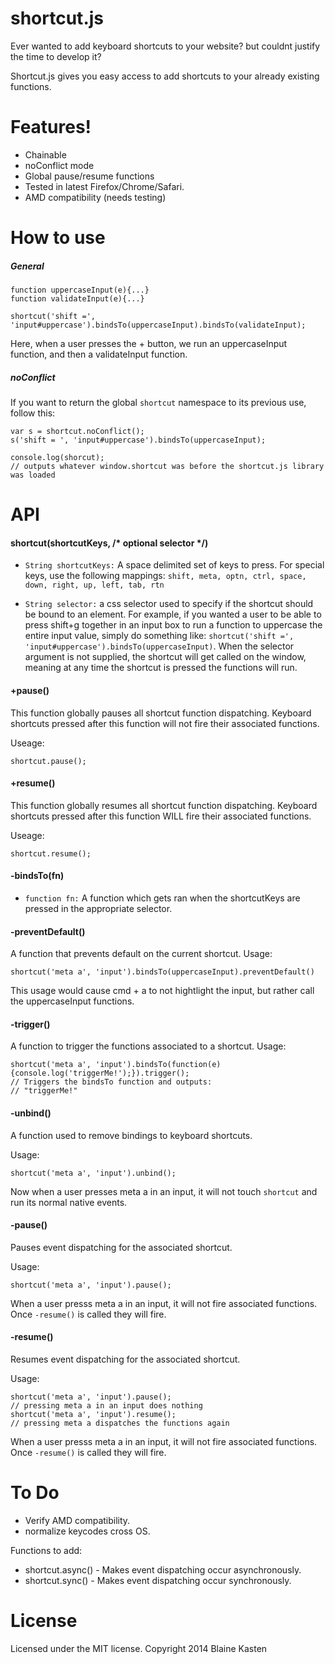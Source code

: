 shortcut.js
============

Ever wanted to add keyboard shortcuts to your website? but couldnt justify the time to develop it?

Shortcut.js gives you easy access to add shortcuts to your already existing functions.

Features!
============

- Chainable
- noConflict mode
- Global pause/resume functions
- Tested in latest Firefox/Chrome/Safari.
- AMD compatibility (needs testing)

How to use
===========

##### General

    function uppercaseInput(e){...}
    function validateInput(e){...}
    
    shortcut('shift =', 'input#uppercase').bindsTo(uppercaseInput).bindsTo(validateInput);
    
Here, when a user presses the + button, we run an uppercaseInput function, and then a validateInput function.

##### noConflict

If you want to return the global `shortcut` namespace to its previous use, follow this:

    var s = shortcut.noConflict();
    s('shift = ', 'input#uppercase').bindsTo(uppercaseInput);
    
    console.log(shorcut); 
    // outputs whatever window.shortcut was before the shortcut.js library was loaded

API
============

#### shortcut(shortcutKeys, /* optional selector */)

- `String shortcutKeys:` A space delimited set of keys to press. For special keys, use the following mappings:
`shift, meta, optn, ctrl, space, down, right, up, left, tab, rtn`

- `String selector:` a css selector used to specify if the shortcut should be bound to an element. For example, if you wanted a user to be able to press shift+g together in an input box to run a function to uppercase the entire input value, simply do something like: `shortcut('shift =', 'input#uppercase').bindsTo(uppercaseInput)`. When the selector argument is not supplied, the shortcut will get called on the window, meaning at any time the shortcut is pressed the functions will run.

#### +pause()

This function globally pauses all shortcut function dispatching. Keyboard shortcuts pressed after this function will not fire their associated functions.

Useage:

    shortcut.pause();
    
#### +resume()

This function globally resumes all shortcut function dispatching. Keyboard shortcuts pressed after this function WILL fire their associated functions.

Useage:

    shortcut.resume();
    

#### -bindsTo(fn)

- `function fn:` A function which gets ran when the shortcutKeys are pressed in the appropriate selector.

#### -preventDefault()

A function that prevents default on the current shortcut.
Usage: 

    shortcut('meta a', 'input').bindsTo(uppercaseInput).preventDefault()
    
This usage would cause cmd + a to not hightlight the input, but rather call the uppercaseInput functions.

#### -trigger()

A function to trigger the functions associated to a shortcut.
Usage:

    shortcut('meta a', 'input').bindsTo(function(e){console.log('triggerMe!');}).trigger();
    // Triggers the bindsTo function and outputs:
    // "triggerMe!"

#### -unbind()

A function used to remove bindings to keyboard shortcuts.

Usage:

    shortcut('meta a', 'input').unbind();
    
Now when a user presses meta a in an input, it will not touch `shortcut` and run its normal native events.

#### -pause()

Pauses event dispatching for the associated shortcut.

Usage:

    shortcut('meta a', 'input').pause();
    
When a user presss meta a in an input, it will not fire associated functions. Once `-resume()` is called they will fire.

#### -resume()

Resumes event dispatching for the associated shortcut.

Usage:

    shortcut('meta a', 'input').pause();
    // pressing meta a in an input does nothing
    shortcut('meta a', 'input').resume();
    // pressing meta a dispatches the functions again
    
When a user presss meta a in an input, it will not fire associated functions. Once `-resume()` is called they will fire.


To Do
===========

- Verify AMD compatibility.
- normalize keycodes cross OS.

Functions to add:
- shortcut.async() - Makes event dispatching occur asynchronously.
- shortcut.sync() - Makes event dispatching occur synchronously.


License
===========
Licensed under the MIT license. Copyright 2014 Blaine Kasten

